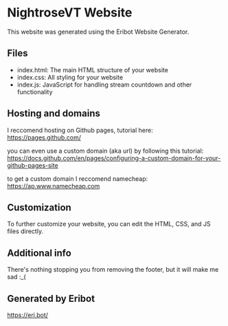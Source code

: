 # NightroseVT Website

This website was generated using the Eribot Website Generator.

## Files
- index.html: The main HTML structure of your website
- index.css: All styling for your website
- index.js: JavaScript for handling stream countdown and other functionality

## Hosting and domains
I reccomend hosting on Github pages, tutorial here:
https://pages.github.com/

you can even use a custom domain (aka url) by following this tutorial:
https://docs.github.com/en/pages/configuring-a-custom-domain-for-your-github-pages-site

to get a custom domain I reccomend namecheap:
https://ap.www.namecheap.com

## Customization
To further customize your website, you can edit the HTML, CSS, and JS files directly.

## Additional info
There's nothing stopping you from removing the footer, but it will make me sad :_( 

## Generated by Eribot
https://eri.bot/
